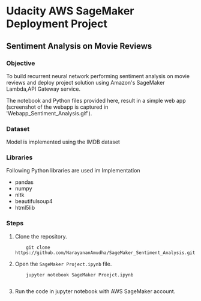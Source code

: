 # Udacity AWS SageMaker Deployment Project 

## Sentiment Analysis on Movie Reviews

### Objective

To build recurrent neural network performing sentiment analysis on movie reviews and deploy project solution using Amazon's SageMaker Lambda,API Gateway service.

The notebook and Python files provided here, result in a simple web app (screenshot of the webapp is captured in 'Webapp_Sentiment_Analysis.gif'). 

### Dataset
Model is implemented using the IMDB dataset

### Libraries
Following Python libraries are used im Implementation
  
 - pandas 
 - numpy
 - nltk
 - beautifulsoup4
 - html5lib	
 
### Steps
1. Clone the repository.
	```
		git clone https://github.com/NarayananAmudha/SageMaker_Sentiment_Analysis.git
	```
2. Open the `SageMaker Project.ipynb` file.
	```
		jupyter notebook SageMaker Proejct.ipynb
		
3.  Run the code in jupyter notebook with AWS SageMaker account.